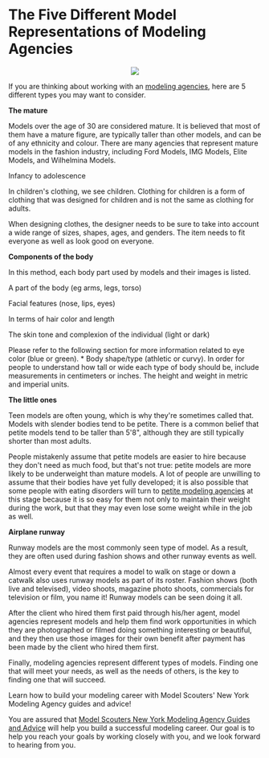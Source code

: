 <h1>The Five Different Model Representations of Modeling Agencies</h1>

<center><img src="https://i.imgur.com/Qw3S0hV.jpg?w=730"></center>

If you are thinking about working with an <a href="https://modelscouters.com/modeling-agencies">modeling agencies</a>, here are 5 different types you may want to consider.

<b>The mature</b>

Models over the age of 30 are considered mature. It is believed that most of them have a mature figure, are typically taller than other models, and can be of any ethnicity and colour. There are many agencies that represent mature models in the fashion industry, including Ford Models, IMG Models, Elite Models, and Wilhelmina Models.

Infancy to adolescence</b>

In children's clothing, we see children. Clothing for children is a form of clothing that was designed for children and is not the same as clothing for adults.

When designing clothes, the designer needs to be sure to take into account a wide range of sizes, shapes, ages, and genders. The item needs to fit everyone as well as look good on everyone.

<b>Components of the body</b>

In this method, each body part used by models and their images is listed.

A part of the body (eg arms, legs, torso)

Facial features (nose, lips, eyes)

In terms of hair color and length

The skin tone and complexion of the individual (light or dark)

Please refer to the following section for more information related to eye color (blue or green). * Body shape/type (athletic or curvy). In order for people to understand how tall or wide each type of body should be, include measurements in centimeters or inches. The height and weight in metric and imperial units.

<b>The little ones</b>

Teen models are often young, which is why they're sometimes called that. Models with slender bodies tend to be petite. There is a common belief that petite models tend to be taller than 5'8", although they are still typically shorter than most adults.

People mistakenly assume that petite models are easier to hire because they don't need as much food, but that's not true: petite models are more likely to be underweight than mature models. A lot of people are unwilling to assume that their bodies have yet fully developed; it is also possible that some people with eating disorders will turn to <a href="https://modelscouters.com/marilyn-melo-surpasses-boundaries-in-the-modeling-industry/">petite modeling agencies</a> at this stage because it is so easy for them not only to maintain their weight during the work, but that they may even lose some weight while in the job as well.

<b>Airplane runway</b>

Runway models are the most commonly seen type of model. As a result, they are often used during fashion shows and other runway events as well.

Almost every event that requires a model to walk on stage or down a catwalk also uses runway models as part of its roster. Fashion shows (both live and televised), video shoots, magazine photo shoots, commercials for television or film, you name it! Runway models can be seen doing it all.

After the client who hired them first paid through his/her agent, model agencies represent models and help them find work opportunities in which they are photographed or filmed doing something interesting or beautiful, and they then use those images for their own benefit after payment has been made by the client who hired them first.

Finally, modeling agencies represent different types of models. Finding one that will meet your needs, as well as the needs of others, is the key to finding one that will succeed.

Learn how to build your modeling career with Model Scouters' New York Modeling Agency guides and advice!

You are assured that <a href="https://modelscouters.com">Model Scouters New York Modeling Agency Guides and Advice</a> will help you build a successful modeling career. Our goal is to help you reach your goals by working closely with you, and we look forward to hearing from you.

